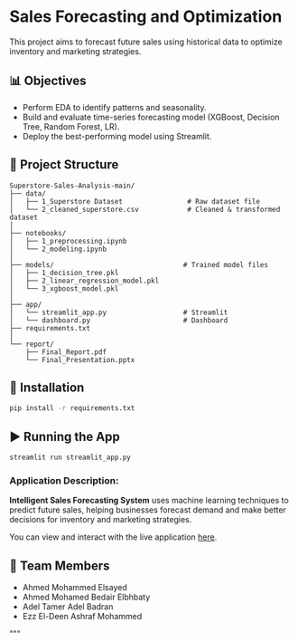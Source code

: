 
# Sales Forecasting and Optimization

This project aims to forecast future sales using historical data to optimize inventory and marketing strategies.

## 📊 Objectives
- Perform EDA to identify patterns and seasonality.
- Build and evaluate time-series forecasting model (XGBoost, Decision Tree, Random Forest, LR).
- Deploy the best-performing model using Streamlit.

## 🧱 Project Structure
```
Superstore-Sales-Analysis-main/
├── data/
│   ├── 1_Superstore Dataset                # Raw dataset file
│   └── 2_cleaned_superstore.csv            # Cleaned & transformed dataset
│
├── notebooks/
│   ├── 1_preprocessing.ipynb 
│   └── 2_modeling.ipynb
│ 
├── models/                                # Trained model files 
│   ├── 1_decision_tree.pkl
│   ├── 2_linear_regression_model.pkl
│   └── 3_xgboost_model.pkl             
│
├── app/
│   └── streamlit_app.py                   # Streamlit
│   └── dashboard.py                       # Dashboard
├── requirements.txt
│
└── report/
    ├── Final_Report.pdf
    └── Final_Presentation.pptx
```

## 🧪 Installation
```bash
pip install -r requirements.txt
```

## ▶️ Running the App
```bash
streamlit run streamlit_app.py
```

### Application Description:
**Intelligent Sales Forecasting System** uses machine learning techniques to predict future sales, helping businesses forecast demand and make better decisions for inventory and marketing strategies.

<p>You can view and interact with the live application <a href="https://depiapp-vpwfjn4zcim93ut6jjpadg.streamlit.app/" target="_blank">here</a>.</p>


## 👥 Team Members
- Ahmed Mohammed Elsayed
- Ahmed Mohamed Bedair Elbhbaty
- Adel Tamer Adel Badran
- Ezz El-Deen Ashraf Mohammed

"""
